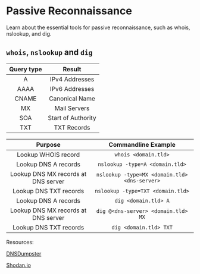 # Passive Reconnaissance

Learn about the essential tools for passive reconnaissance, such as whois, nslookup, and dig.

## `whois`, `nslookup` and `dig`

| Query type | Result |
| :----: | :----: |
| A | IPv4 Addresses |
| AAAA | IPv6 Addresses |
| CNAME | Canonical Name |
| MX | Mail Servers |
| SOA | Start of Authority |
| TXT | TXT Records |

| Purpose | Commandline Example |
| :----: | :----: |
| Lookup WHOIS record | `whois <domain.tld>` |
| Lookup DNS A records | `nslookup -type=A <domain.tld>` |
| Lookup DNS MX records at DNS server | `nslookup -type=MX <domain.tld> <dns-server>` |
| Lookup DNS TXT records | `nslookup -type=TXT <domain.tld>` |
| Lookup DNS A records | `dig <domain.tld> A` |
| Lookup DNS MX records at DNS server | `dig @<dns-server> <domain.tld> MX` |
| Lookup DNS TXT records | `dig <domain.tld> TXT` |

Resources:

[DNSDumpster](https://dnsdumpster.com/)

[Shodan.io](https://www.shodan.io/)
